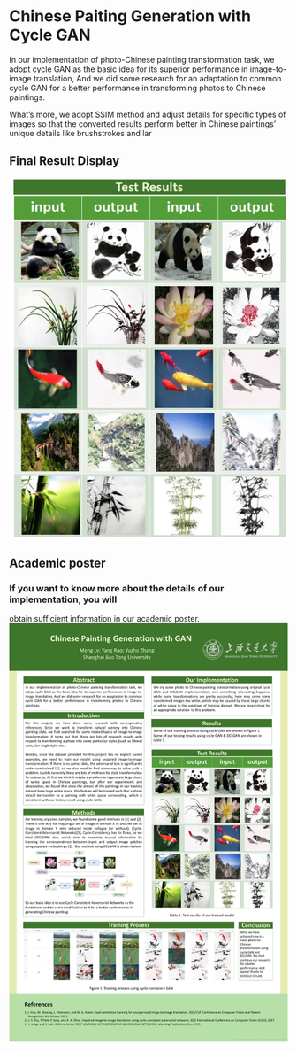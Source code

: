# Chinese Paiting Generation with Cycle GAN
In our implementation of photo-Chinese painting transformation task, we
adopt cycle GAN as the basic idea for its superior performance in image-to-image translation, And we did some research for an adaptation to common
cycle GAN for a better performance in transforming photos to Chinese
paintings.

What’s more, we adopt SSIM method and adjust details for specific types of images so that the converted results perform
better in Chinese paintings’ unique details like brushstrokes and lar
## Final Result Display
![](./imgs/1.jpg)

## Academic poster
### If you want to know more about the details of our implementation, you will
obtain sufficient information in our academic poster.
![](./imgs/2.jpg)